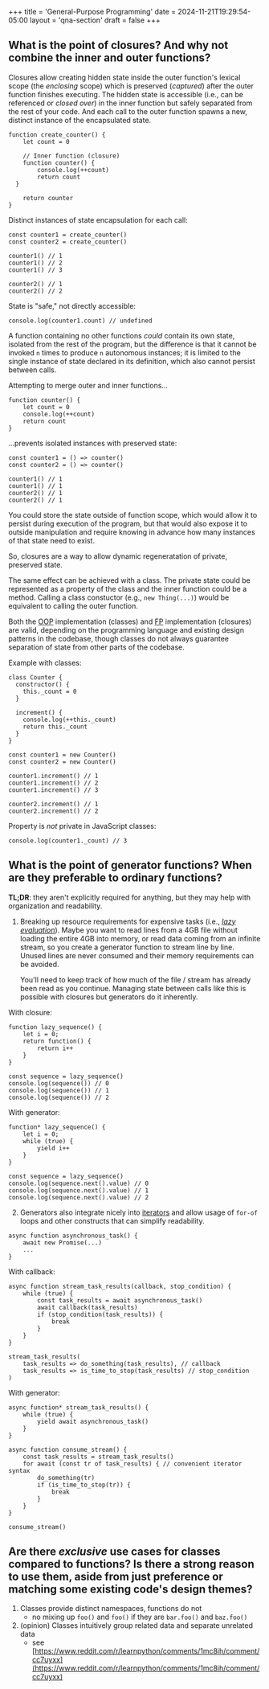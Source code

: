 +++
title = 'General-Purpose Programming'
date = 2024-11-21T19:29:54-05:00
layout = 'qna-section'
draft = false
+++

## What is the point of closures? And why not combine the inner and outer functions?

Closures allow creating hidden state inside the outer function's lexical scope (the _enclosing_ scope) which is preserved (_captured_) after the outer function finishes executing. The hidden state is accessible (i.e., can be referenced or _closed over_) in the inner function but safely separated from the rest of your code. And each call to the outer function spawns a new, distinct instance of the encapsulated state.

```
function create_counter() {
    let count = 0

    // Inner function (closure)
    function counter() {
        console.log(++count)
        return count
  }

    return counter
}
```

Distinct instances of state encapsulation for each call:

```
const counter1 = create_counter()
const counter2 = create_counter()

counter1() // 1
counter1() // 2
counter1() // 3

counter2() // 1
counter2() // 2
```

State is "safe," not directly accessible:

`console.log(counter1.count) // undefined`

A function containing no other functions _could_ contain its own state, isolated from the rest of the program, but the difference is that it cannot be invoked `n` times to produce `n` autonomous instances; it is limited to the single instance of state declared in its definition, which also cannot persist between calls.

Attempting to merge outer and inner functions...

```
function counter() {
    let count = 0
    console.log(++count)
    return count
}
```

...prevents isolated instances with preserved state:

```
const counter1 = () => counter()
const counter2 = () => counter()

counter1() // 1
counter1() // 1
counter2() // 1
counter2() // 1
```

You could store the state outside of function scope, which would allow it to persist during execution of the program, but that would also expose it to outside manipulation and require knowing in advance how many instances of that state need to exist.

So, closures are a way to allow dynamic regeneratation of private, preserved state.

The same effect can be achieved with a class. The private state could be represented as a property of the class and the inner function could be a method. Calling a class constuctor (e.g., `new Thing(...)`) would be equivalent to calling the outer function.

Both the [OOP](https://en.wikipedia.org/wiki/Object-oriented_programming) implementation (classes) and [FP](https://en.wikipedia.org/wiki/Functional_programming) implementation (closures) are valid, depending on the programming language and existing design patterns in the codebase, though classes do not always guarantee separation of state from other parts of the codebase.

Example with classes:

```
class Counter {
  constructor() {
    this._count = 0
  }

  increment() {
    console.log(++this._count)
    return this._count
  }
}

const counter1 = new Counter()
const counter2 = new Counter()

counter1.increment() // 1
counter1.increment() // 2
counter1.increment() // 3

counter2.increment() // 1
counter2.increment() // 2
```

Property is _not_ private in JavaScript classes:

`console.log(counter1._count) // 3`

## What is the point of generator functions? When are they preferable to ordinary functions?

**TL;DR**:
they aren't explicitly required for anything, but they may help with organization and readability.

1.  Breaking up resource requirements for expensive tasks (i.e., [_lazy evaluation_](https://www.tutorialspoint.com/functional_programming/functional_programming_lazy_evaluation.htm)). Maybe you want to read lines from a 4GB file without loading the entire 4GB into memory, or read data coming from an infinite stream, so you create a generator function to stream line by line. Unused lines are never consumed and their memory requirements can be avoided.

    You'll need to keep track of how much of the file / stream has already been read as you continue. Managing state between calls like this is possible with closures but generators do it inherently.

With closure:

```
function lazy_sequence() {
    let i = 0;
    return function() {
        return i++
    }
}

const sequence = lazy_sequence()
console.log(sequence()) // 0
console.log(sequence()) // 1
console.log(sequence()) // 2
```

With generator:

```
function* lazy_sequence() {
    let i = 0;
    while (true) {
        yield i++
    }
}

const sequence = lazy_sequence()
console.log(sequence.next().value) // 0
console.log(sequence.next().value) // 1
console.log(sequence.next().value) // 2
```

2. Generators also integrate nicely into [iterators](https://en.wikipedia.org/wiki/Iterator) and allow usage of `for-of` loops and other constructs that can simplify readability.

```
async function asynchronous_task() {
    await new Promise(...)
    ...
}
```

With callback:

```
async function stream_task_results(callback, stop_condition) {
    while (true) {
        const task_results = await asynchronous_task()
        await callback(task_results)
        if (stop_condition(task_results)) {
            break
        }
    }
}

stream_task_results(
    task_results => do_something(task_results), // callback
    task_results => is_time_to_stop(task_results) // stop_condition
)
```

With generator:

```
async function* stream_task_results() {
    while (true) {
        yield await asynchronous_task()
    }
}

async function consume_stream() {
    const task_results = stream_task_results()
    for await (const tr of task_results) { // convenient iterator syntax
        do_something(tr)
        if (is_time_to_stop(tr)) {
            break
        }
    }
}

consume_stream()
```

## Are there _exclusive_ use cases for classes compared to functions? Is there a strong reason to use them, aside from just preference or matching some existing code's design themes?

1. Classes provide distinct namespaces, functions do not
    - no mixing up `foo()` and `foo()` if they are `bar.foo()` and `baz.foo()`
2. (opinion) Classes intuitively group related data and separate unrelated data
    - see [https://www.reddit.com/r/learnpython/comments/1mc8ih/comment/cc7uyxx](https://www.reddit.com/r/learnpython/comments/1mc8ih/comment/cc7uyxx)
